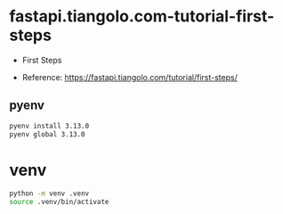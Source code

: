 # fastapi.tiangolo.com-tutorial-first-steps

- First Steps

- Reference: https://fastapi.tiangolo.com/tutorial/first-steps/

## pyenv

```sh
pyenv install 3.13.0
pyenv global 3.13.0
```

# venv

```sh
python -m venv .venv
source .venv/bin/activate
```
